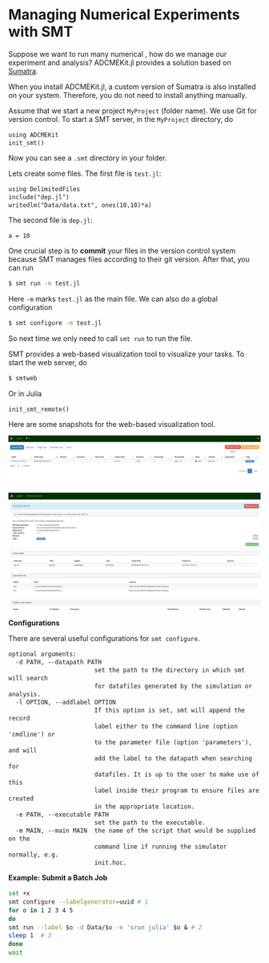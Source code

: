 # Managing Numerical Experiments with SMT

Suppose we want to run many numerical , how do we manage our experiment and analysis?
ADCMEKit.jl provides a solution based on [Sumatra](https://github.com/open-research/sumatra).

When you install ADCMEKit.jl, a custom version of Sumatra is also installed on your system. Therefore,
you do not need to install anything manually.

Assume that we start a new project `MyProject` (folder name). We use Git for version control. To start a SMT server,
in the `MyProject` directory, do

```@example smt
using ADCMEKit
init_smt()
```

Now you can see a `.smt` directory in your folder.

Lets create some files. The first file is `test.jl`:

```@example smt
using DelimitedFiles
include("dep.jl")
writedlm("Data/data.txt", ones(10,10)*a)
```

The second file is `dep.jl`:

```@example smt
a = 10
```

One crucial step is to **commit** your files in the version control system because SMT manages files according to their git version.
After that, you can run

```bash
$ smt run -m test.jl
```

Here `-m` marks `test.jl` as the main file. We can also do a global configuration

```bash
$ smt configure -m test.jl
```

So next time we only need to call `smt run` to run the file.

SMT provides a web-based visualization tool to visualize your tasks. To start the web server, do

```bash
$ smtweb
```

Or in Julia

```@example smt
init_smt_remote()
```

Here are some snapshots for the web-based visualization tool.

![](https://github.com/ADCMEMarket/ADCMEImages/blob/master/ADCMEKit/smt1.png?raw=true)
![](https://github.com/ADCMEMarket/ADCMEImages/blob/master/ADCMEKit/smt2.png?raw=true)

**Configurations**

There are several useful configurations for `smt configure`.

```
optional arguments:
  -d PATH, --datapath PATH
                        set the path to the directory in which smt will search
                        for datafiles generated by the simulation or analysis.
  -l OPTION, --addlabel OPTION
                        If this option is set, smt will append the record
                        label either to the command line (option 'cmdline') or
                        to the parameter file (option 'parameters'), and will
                        add the label to the datapath when searching for
                        datafiles. It is up to the user to make use of this
                        label inside their program to ensure files are created
                        in the appropriate location.
  -e PATH, --executable PATH
                        set the path to the executable.
  -m MAIN, --main MAIN  the name of the script that would be supplied on the
                        command line if running the simulator normally, e.g.
                        init.hoc.
```

**Example: Submit a Batch Job**

```bash
set +x
smt configure --labelgenerator=uuid # 1
for o in 1 2 3 4 5 
do 
smt run --label $o -d Data/$o -e 'srun julia' $o & # 2
sleep 1  # 3
done 
wait 
```



